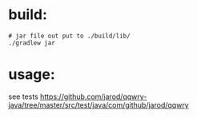 build:
=========================
```
# jar file out put to ./build/lib/
./gradlew jar
```

usage:
=========================
see tests https://github.com/jarod/qqwry-java/tree/master/src/test/java/com/github/jarod/qqwry
